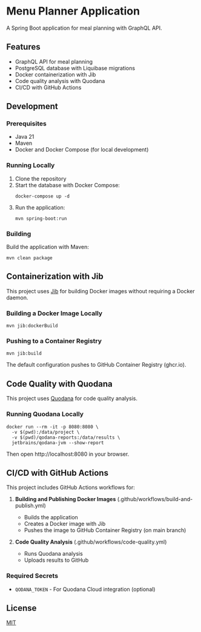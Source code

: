 # Menu Planner Application

A Spring Boot application for meal planning with GraphQL API.

## Features

- GraphQL API for meal planning
- PostgreSQL database with Liquibase migrations
- Docker containerization with Jib
- Code quality analysis with Quodana
- CI/CD with GitHub Actions

## Development

### Prerequisites

- Java 21
- Maven
- Docker and Docker Compose (for local development)

### Running Locally

1. Clone the repository
2. Start the database with Docker Compose:
   ```
   docker-compose up -d
   ```
3. Run the application:
   ```
   mvn spring-boot:run
   ```

### Building

Build the application with Maven:

```
mvn clean package
```

## Containerization with Jib

This project uses [Jib](https://github.com/GoogleContainerTools/jib) for building Docker images without requiring a Docker daemon.

### Building a Docker Image Locally

```
mvn jib:dockerBuild
```

### Pushing to a Container Registry

```
mvn jib:build
```

The default configuration pushes to GitHub Container Registry (ghcr.io).

## Code Quality with Quodana

This project uses [Quodana](https://www.jetbrains.com/qodana/) for code quality analysis.

### Running Quodana Locally

```
docker run --rm -it -p 8080:8080 \
  -v $(pwd):/data/project \
  -v $(pwd)/qodana-reports:/data/results \
  jetbrains/qodana-jvm --show-report
```

Then open http://localhost:8080 in your browser.

## CI/CD with GitHub Actions

This project includes GitHub Actions workflows for:

1. **Building and Publishing Docker Images** (.github/workflows/build-and-publish.yml)
   - Builds the application
   - Creates a Docker image with Jib
   - Pushes the image to GitHub Container Registry (on main branch)

2. **Code Quality Analysis** (.github/workflows/code-quality.yml)
   - Runs Quodana analysis
   - Uploads results to GitHub

### Required Secrets

- `QODANA_TOKEN` - For Quodana Cloud integration (optional)

## License

[MIT](LICENSE)